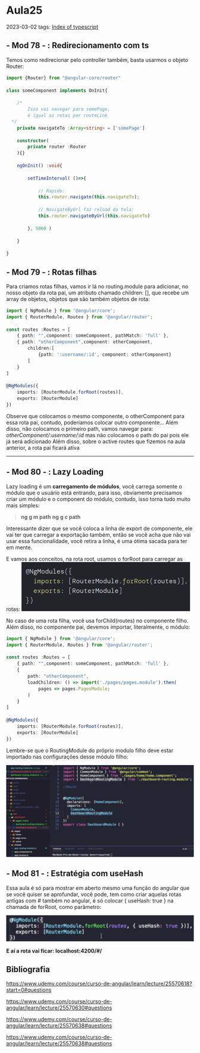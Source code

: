 # Aula25
2023-03-02
tags: [Index of typescript](../../Typescript/Typescript/Index%20of%20typescript.md)

## - Mod 78 - : Redirecionamento com ts

Temos como redirecionar pelo controller também, basta usarmos o objeto Router:

~~~ts 
import {Router} from "@angular-core/router"

class someComponent implements OnInit{

	/* 
		Isso vai navegar para somePage, 
		é igual as rotas por routeLink
  */
	private navigateTo :Array<string> = ['somePage'] 
	
	constructor(
		private router :Router
	){}

	ngOnInit() :void{

		setTimeInterval( ()=>{ 
			
			// Rapido:
			this.router.navigate(this.navigateTo);

			// NavigateByUrl faz reload da tela:
			this.router.navigateByUrl(this.navigateTo)
			
		}, 5000 )
	
	}

}
~~~

## - Mod 79 - : Rotas filhas

Para criamos rotas filhas, vamos ir lá no routing.module para adicionar, no nosso objeto da rota pai, um atributo chamado children: [], que recebe um array de objetos, objetos que são também objetos de rota:

~~~ts
import { NgModule } from '@angular/core';
import { RouterModule, Routes } from '@angular/router';

const routes :Routes = [
	{ path: "",component: someComponent, pathMatch: 'full' },
	{ path: "otherComponent",component: otherComponent, 
		children:[
			{path: ':username/:id', component: otherComponent}
		] 
	}
]

@NgModules({
	imports: [RouterModule.forRoot(routes)],
	exports: [RouterModule]
})

~~~

Observe que colocamos o mesmo componente, o otherComponent para essa rota pai, contudo, poderíamos colocar outro componente... Além disso, não colocamos o primeiro path, vamos navegar para: *otherComponent/:username/:id* mas não colocamos o path do pai pois ele já será adicionado
Além disso, sobre o active routes que fizemos na aula anterior, a rota pai ficará ativa

-----------------------------------------------
## - Mod 80 - : Lazy Loading

Lazy loading é um **carregamento de módulos**, você carrega somente o módulo que o usuário está entrando, para isso, obviamente precisamos criar um módulo e o component do módulo, contudo, isso torna tudo muito mais simples:

> **ng g m path**
> **ng g c path**

Interessante dizer que se você coloca a linha de export de componente, ele vai ter que carregar a exportação também, então se você acha que não vai usar essa funcionalidade, você retira a linha, é uma ótima sacada para ter em mente.

E vamos aos conceitos, na rota root, usamos o forRoot para carregar as rotas:
![](../img/Pasted%20image%2020230302111725.png)

No caso de uma rota filha, você usa forChild(routes) no componente filho. Além disso, no componente pai, devemos importar, literalmente, o módulo:

~~~ts
import { NgModule } from '@angular/core';
import { RouterModule, Routes } from '@angular/router';

const routes :Routes = [
	{ path: "",component: someComponent, pathMatch: 'full' },
	{ 
		path: "otherComponent",
		loadChildren: () => import('./pages/pages.module').then( 
			pages => pages.PagesModule;
		)
	}
]

@NgModules({
	imports: [RouterModule.forRoot(routes)],
	exports: [RouterModule]
})
~~~

Lembre-se que o RoutingModule do próprio modulo filho deve estar importado  nas configurações desse módulo filho:

![](../img/Pasted%20image%2020230302113705.png)

## - Mod 81 - : Estratégia com useHash

Essa aula é só para mostrar em aberto mesmo uma função do angular que se você quiser se aprofundar, você pode, tem como criar aquelas rotas antigas com # também no angular, é só colocar { useHash: true } na chamada de forRoot, como parâmetro:

![](../img/Pasted%20image%2020230302115011.png)

**E aí a rota vai ficar:  localhost:4200/#/**

## Bibliografia

https://www.udemy.com/course/curso-de-angular/learn/lecture/25570618?start=0#questions

https://www.udemy.com/course/curso-de-angular/learn/lecture/25570630#questions

https://www.udemy.com/course/curso-de-angular/learn/lecture/25570638#questions

https://www.udemy.com/course/curso-de-angular/learn/lecture/25570638#questions